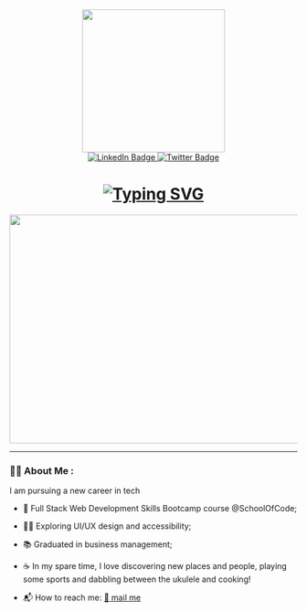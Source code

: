 <div id="header" align="center">
  <img src="https://cdn.dribbble.com/users/59947/screenshots/16487566/media/1cddaf2f18e67d9bf1f94b65bd2b07c8.jpg?compress=1&resize=768x576&vertical=top" width="250"/>
</div>

<div id="badges" align="center">
  <a href="https://www.linkedin.com/in/federica-costantino/">
  <img src="https://img.shields.io/badge/LinkedIn-blue?style=for-the-badge&logo=linkedin&logoColor=white" alt="LinkedIn Badge"/>
  </a>
  <a href="https://twitter.com/ricacostt">
  <img src="https://img.shields.io/badge/Twitter-1DA1F2?style=for-the-badge&logo=twitter&logoColor=white" alt="Twitter Badge"/>
  </a>
</div>

<h1 align="center">
<a href="https://git.io/typing-svg"><img src="https://readme-typing-svg.herokuapp.com?font=Fira+Code&size=30&pause=1000&color=67D7B0&width=435&lines=Hey+there!+I+am+Federica." alt="Typing SVG" /></a>
</h1>


<div align="center">
  <img src="https://cdn.dribbble.com/userupload/3355570/file/original-0f89df85b8b272be0980e064f0e5a806.png?compress=1&resize=1024x768" width="600" height="400"/>
</div>

---

### :woman_technologist: About Me :
I am pursuing a new career in tech

- :rocket: Full Stack Web Development Skills Bootcamp course @SchoolOfCode;

- :surfing_woman: Exploring UI/UX design and accessibility;

- :books: Graduated in business management;

- :coffee: In my spare time, I love discovering new places and people, playing some sports and dabbling between the ukulele and cooking!
- :mailbox_with_mail:	How to reach me:
<a href="mailto:ricacostt@gmail.com"> :email: mail me </a>



<!---
ricacostt/ricacostt is a ✨ special ✨ repository because its `README.md` (this file) appears on your GitHub profile.
You can click the Preview link to take a look at your changes.
--->
